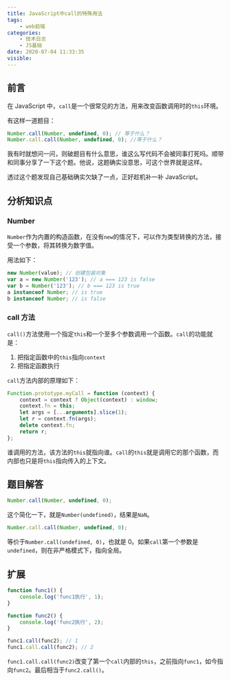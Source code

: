 ```yaml
---
title: JavaScript中call的特殊用法
tags:
    - web前端
categories:
    - 技术日志
    - JS基础
date: 2020-07-04 11:33:35
visible:
---
```


## 前言

在 JavaScript 中，`call`是一个很常见的方法，用来改变函数调用时的`this`环境。

有这样一道题目：

```js
Number.call(Number, undefined, 0); // 等于什么？
Number.call.call(Number, undefined, 0); //等于什么？
```

我有时就想问一问，则破题目有什么意思，谁这么写代码不会被同事打死吗。顺带和同事分享了一下这个题。他说，这题确实没意思，可这个世界就是这样。

透过这个题发现自己基础确实欠缺了一点，正好趁机补一补 JavaScript。

## 分析知识点

### Number

`Number`作为内置的构造函数，在没有`new`的情况下，可以作为类型转换的方法，接受一个参数，将其转换为数字值。

用法如下：

```js
new Number(value); // 创建包装对象
var a = new Number('123'); // a === 123 is false
var b = Number('123'); // b === 123 is true
a instanceof Number; // is true
b instanceof Number; // is false
```

### call 方法

`call()`方法使用一个指定`this`和一个至多个参数调用一个函数。`call`的功能就是：

1. 把指定函数中的`this`指向`context`
2. 把指定函数执行

`call`方法内部的原理如下：

```js
Function.prototype.myCall = function (context) {
	context = context ? Object(context) : window;
	context.fn = this;
	let args = [...arguments].slice(1);
	let r = context.fn(args);
	delete context.fn;
	return r;
};
```

谁调用的方法，该方法的`this`就指向谁。`call`的`this`就是调用它的那个函数，而内部也只是将`this`指向传入的上下文。

## 题目解答

```js
Number.call(Number, undefined, 0);
```

这个简化一下，就是`Number(undefined)`，结果是`NaN`。

```js
Number.call.call(Number, undefined, 0);
```

等价于`Number.call(undefined, 0)`，也就是 0。如果`call`第一个参数是`undefined`，则在非严格模式下，指向全局。

## 扩展

```js
function func1() {
	console.log('func1执行', 1);
}

function func2() {
	console.log('func2执行', 2);
}

func1.call(func2); // 1
func1.call.call(func2); // 2
```

`func1.call.call(func2)`改变了第一个`call`内部的`this`，之前指向`func1`，如今指向`func2`。最后相当于`func2.call()`。
